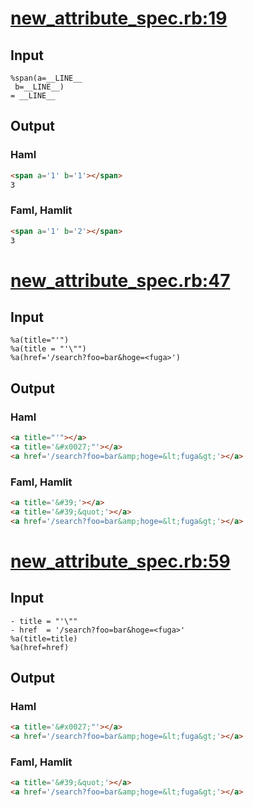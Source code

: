 # [new\_attribute\_spec.rb:19](/spec/hamlit/engine/new_attribute_spec.rb#L19)
## Input
```haml
%span(a=__LINE__
 b=__LINE__)
= __LINE__

```

## Output
### Haml
```html
<span a='1' b='1'></span>
3

```

### Faml, Hamlit
```html
<span a='1' b='2'></span>
3

```


# [new\_attribute\_spec.rb:47](/spec/hamlit/engine/new_attribute_spec.rb#L47)
## Input
```haml
%a(title="'")
%a(title = "'\"")
%a(href='/search?foo=bar&hoge=<fuga>')

```

## Output
### Haml
```html
<a title="'"></a>
<a title='&#x0027;"'></a>
<a href='/search?foo=bar&amp;hoge=&lt;fuga&gt;'></a>

```

### Faml, Hamlit
```html
<a title='&#39;'></a>
<a title='&#39;&quot;'></a>
<a href='/search?foo=bar&amp;hoge=&lt;fuga&gt;'></a>

```


# [new\_attribute\_spec.rb:59](/spec/hamlit/engine/new_attribute_spec.rb#L59)
## Input
```haml
- title = "'\""
- href  = '/search?foo=bar&hoge=<fuga>'
%a(title=title)
%a(href=href)

```

## Output
### Haml
```html
<a title='&#x0027;"'></a>
<a href='/search?foo=bar&amp;hoge=&lt;fuga&gt;'></a>

```

### Faml, Hamlit
```html
<a title='&#39;&quot;'></a>
<a href='/search?foo=bar&amp;hoge=&lt;fuga&gt;'></a>

```

